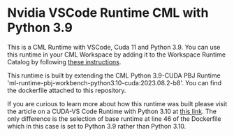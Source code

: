 # Nvidia VSCode Runtime CML with Python 3.9

This is a CML Runtime with VSCode, Cuda 11 and Python 3.9. You can use this runtime in your CML Workspace by adding it to the Workspace Runtime Catalog by following [these instructions](https://docs.cloudera.com/machine-learning/cloud/runtimes/topics/ml-adding-new-ml-runtimes.html).

This runtime is built by extending the CML Python 3.9-CUDA PBJ Runtime 'ml-runtime-pbj-workbench-python3.10-cuda:2023.08.2-b8'. You can find the dockerfile attached to this repository.

If you are curious to learn more about how this runtime was built please visit the article on a CUDA-VS Code Runtime with Python 3.10 at [this link](https://community.cloudera.com/t5/Community-Articles/CML-Runtime-with-Nvidia-Libs-and-VSCode-Editor/ta-p/379181). The only difference is the selection of base runtime at line 46 of the Dockerfile which in this case is set to Python 3.9 rather than Python 3.10.
